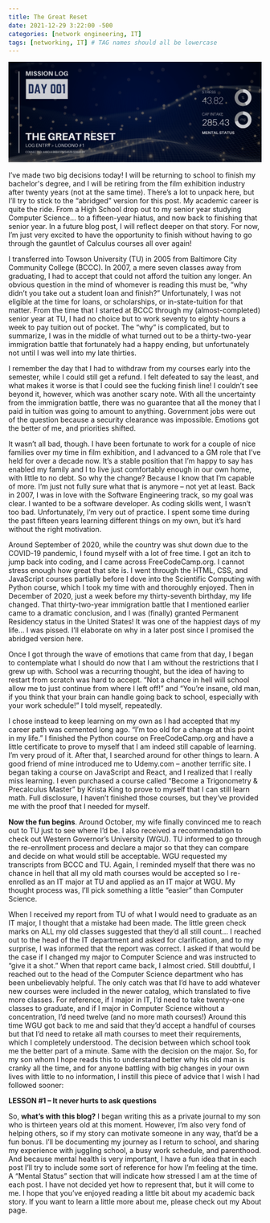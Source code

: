 ```yaml
---
title: The Great Reset
date: 2021-12-29 3:22:00 -500
categories: [network engineering, IT]
tags: [networking, IT] # TAG names should all be lowercase
---
```


![entry001 header image](/assets/images/entry001.png)

I’ve made two big decisions today! I will be returning to school to finish my bachelor's degree, and I will be retiring from the film exhibition industry after twenty years (not at the same time). There’s a lot to unpack here, but I’ll try to stick to the “abridged” version for this post. My academic career is quite the ride. From a High School drop out to my senior year studying Computer Science… to a fifteen-year hiatus, and now back to finishing that senior year. In a future blog post, I will reflect deeper on that story. For now, I’m just very excited to have the opportunity to finish without having to go through the gauntlet of Calculus courses all over again!

I transferred into Towson University (TU) in 2005 from Baltimore City Community College (BCCC). In 2007, a mere seven classes away from graduating, I had to accept that could not afford the tuition any longer. An obvious question in the mind of whomever is reading this must be, “why didn’t you take out a student loan and finish?” Unfortunately, I was not eligible at the time for loans, or scholarships, or in-state-tuition for that matter. From the time that I started at BCCC through my (almost-completed) senior year at TU, I had no choice but to work seventy to eighty hours a week to pay tuition out of pocket. The “why” is complicated, but to summarize, I was in the middle of what turned out to be a thirty-two-year immigration battle that fortunately had a happy ending, but unfortunately not until I was well into my late thirties.

I remember the day that I had to withdraw from my courses early into the semester, while I could still get a refund. I felt defeated to say the least, and what makes it worse is that I could see the fucking finish line! I couldn’t see beyond it, however, which was another scary note. With all the uncertainty from the immigration battle, there was no guarantee that all the money that I paid in tuition was going to amount to anything. Government jobs were out of the question because a security clearance was impossible. Emotions got the better of me, and priorities shifted.

It wasn’t all bad, though. I have been fortunate to work for a couple of nice families over my time in film exhibition, and I advanced to a GM role that I’ve held for over a decade now. It’s a stable position that I’m happy to say has enabled my family and I to live just comfortably enough in our own home, with little to no debt. So why the change? Because I know that I’m capable of more. I’m just not fully sure what that is anymore – not yet at least. Back in 2007, I was in love with the Software Engineering track, so my goal was clear. I wanted to be a software developer. As coding skills went, I wasn’t too bad. Unfortunately, I’m very out of practice. I spent some time during the past fifteen years learning different things on my own, but it’s hard without the right motivation.

Around September of 2020, while the country was shut down due to the COVID-19 pandemic, I found myself with a lot of free time. I got an itch to jump back into coding, and I came across FreeCodeCamp.org. I cannot stress enough how great that site is. I went through the HTML, CSS, and JavaScript courses partially before I dove into the Scientific Computing with Python course, which I took my time with and thoroughly enjoyed. Then in December of 2020, just a week before my thirty-seventh birthday, my life changed. That thirty-two-year immigration battle that I mentioned earlier came to a dramatic conclusion, and I was (finally) granted Permanent Residency status in the United States! It was one of the happiest days of my life… I was pissed. I’ll elaborate on why in a later post since I promised the abridged version here.

Once I got through the wave of emotions that came from that day, I began to contemplate what I should do now that I am without the restrictions that I grew up with. School was a recurring thought, but the idea of having to restart from scratch was hard to accept. “Not a chance in hell will school allow me to just continue from where I left off!” and “You’re insane, old man, if you think that your brain can handle going back to school, especially with your work schedule!” I told myself, repeatedly.

I chose instead to keep learning on my own as I had accepted that my career path was cemented long ago. “I’m too old for a change at this point in my life.” I finished the Python course on FreeCodeCamp.org and have a little certificate to prove to myself that I am indeed still capable of learning. I’m very proud of it. After that, I searched around for other things to learn. A good friend of mine introduced me to Udemy.com – another terrific site. I began taking a course on JavaScript and React, and I realized that I really miss learning. I even purchased a course called “Become a Trigonometry & Precalculus Master” by Krista King to prove to myself that I can still learn math. Full disclosure, I haven’t finished those courses, but they’ve provided me with the proof that I needed for myself.

**Now the fun begins**. Around October, my wife finally convinced me to reach out to TU just to see where I’d be. I also received a recommendation to check out Western Governor’s University (WGU). TU informed to go through the re-enrollment process and declare a major so that they can compare and decide on what would still be acceptable. WGU requested my transcripts from BCCC and TU. Again, I reminded myself that there was no chance in hell that all my old math courses would be accepted so I re-enrolled as an IT major at TU and applied as an IT major at WGU. My thought process was, I’ll pick something a little “easier” than Computer Science.

When I received my report from TU of what I would need to graduate as an IT major, I thought that a mistake had been made. The little green check marks on ALL my old classes suggested that they’d all still count… I reached out to the head of the IT department and asked for clarification, and to my surprise, I was informed that the report was correct. I asked if that would be the case if I changed my major to Computer Science and was instructed to “give it a shot.” When that report came back, I almost cried. Still doubtful, I reached out to the head of the Computer Science department who has been unbelievably helpful. The only catch was that I’d have to add whatever new courses were included in the newer catalog, which translated to five more classes. For reference, if I major in IT, I’d need to take twenty-one classes to graduate, and if I major in Computer Science without a concentration, I’d need twelve (and no more math courses!) Around this time WGU got back to me and said that they’d accept a handful of courses but that I’d need to retake all math courses to meet their requirements, which I completely understood. The decision between which school took me the better part of a minute. Same with the decision on the major. So, for my son whom I hope reads this to understand better why his old man is cranky all the time, and for anyone battling with big changes in your own lives with little to no information, I instill this piece of advice that I wish I had followed sooner:

**LESSON #1 – It never hurts to ask questions**

So, **what’s with this blog?** I began writing this as a private journal to my son who is thirteen years old at this moment. However, I’m also very fond of helping others, so if my story can motivate someone in any way, that’d be a fun bonus. I’ll be documenting my journey as I return to school, and sharing my experience with juggling school, a busy work schedule, and parenthood. And because mental health is very important, I have a fun idea that in each post I’ll try to include some sort of reference for how I’m feeling at the time. A “Mental Status” section that will indicate how stressed I am at the time of each post. I have not decided yet how to represent that, but it will come to me. I hope that you’ve enjoyed reading a little bit about my academic back story. If you want to learn a little more about me, please check out my About page.
